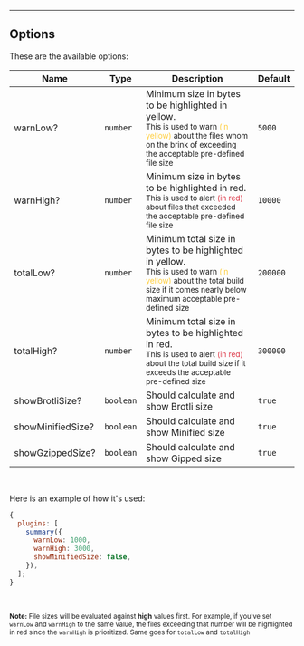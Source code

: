 <hr/>

## Options

These are the available options:

| Name              | Type      | Description                                                                                                                                                                                                                          | Default  |
| ----------------- | --------- | ------------------------------------------------------------------------------------------------------------------------------------------------------------------------------------------------------------------------------------ | -------- |
| warnLow?          | `number`  | Minimum size in bytes to be highlighted in yellow.<br><sub>This is used to warn <span style="color: #ffcd39;">(in yellow)</span> about the files whom on the brink of exceeding the acceptable pre-defined file size</sub>           | `5000`   |
| warnHigh?         | `number`  | Minimum size in bytes to be highlighted in red.<br><sub>This is used to alert <span style="color: #dc3545;">(in red)</span> about files that exceeded the acceptable pre-defined file size</sub>                                     | `10000`  |
| totalLow?         | `number`  | Minimum total size in bytes to be highlighted in yellow.<br><sub>This is used to warn <span style="color: #ffcd39;">(in yellow)</span> about the total build size if it comes nearly below maximum acceptable pre-defined size</sub> | `200000` |
| totalHigh?        | `number`  | Minimum total size in bytes to be highlighted in red.<br><sub>This is used to alert <span style="color: #dc3545;">(in red)</span> about the total build size if it exceeds the acceptable pre-defined size</sub>                     | `300000` |
| showBrotliSize?   | `boolean` | Should calculate and show Brotli size                                                                                                                                                                                                | `true`   |
| showMinifiedSize? | `boolean` | Should calculate and show Minified size                                                                                                                                                                                              | `true`   |
| showGzippedSize?  | `boolean` | Should calculate and show Gipped size                                                                                                                                                                                                | `true`   |

<br/>

Here is an example of how it's used:

```javascript
{
  plugins: [
    summary({
      warnLow: 1000,
      warnHigh: 3000,
      showMinifiedSize: false,
    }),
  ];
}
```

<br/>

<small>**Note:** File sizes will be evaluated against **high** values first. For example, if you've set `warnLow` and `warnHigh` to the same value, the files exceeding that number will be highlighted in red since the `warnHigh` is prioritized. Same goes for `totalLow` and `totalHigh`</small>
